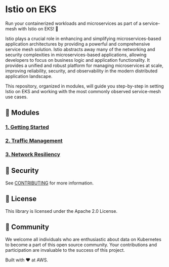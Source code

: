 # Istio on EKS

Run your containerized workloads and microservices as part of a service-mesh 
with Istio on EKS! 🚀 

Istio plays a crucial role in enhancing and simplifying microservices-based 
application architectures by providing a powerful and comprehensive service mesh 
solution. Istio abstracts away many of the networking and security complexities 
in microservices-based applications, allowing developers to focus on business 
logic and application functionality. It provides a unified and robust platform 
for managing microservices at scale, improving reliability, security, and 
observability in the modern distributed application landscape. 

This repository, organized in modules, will guide you step-by-step in setting 
Istio on EKS and working with the most commonly observed service-mesh use cases.

## 🧱 Modules 

### [1. Getting Started](modules/01-getting-started/README.md)
### [2. Traffic Management](modules/02-traffic-management/README.md)
### [3. Network Resiliency](modules/03-network-resiliency/README.md)

## 🔐 Security
See [CONTRIBUTING](CONTRIBUTING.md#security-issue-notifications) for more information.

## 💼 License
This library is licensed under the Apache 2.0 License.

## 🙌 Community
We welcome all individuals who are enthusiastic about data on Kubernetes to become a part of this open source community. Your contributions and participation are invaluable to the success of this project.

Built with ❤️ at AWS.
